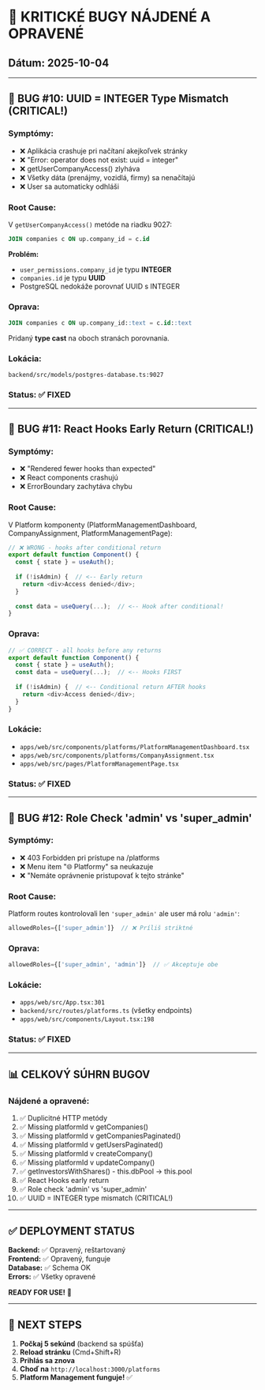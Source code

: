 # 🚨 KRITICKÉ BUGY NÁJDENÉ A OPRAVENÉ

## Dátum: 2025-10-04

---

## 🐛 BUG #10: UUID = INTEGER Type Mismatch (CRITICAL!)

### **Symptómy:**
- ❌ Aplikácia crashuje pri načítaní akejkoľvek stránky
- ❌ "Error: operator does not exist: uuid = integer"
- ❌ getUserCompanyAccess() zlyháva
- ❌ Všetky dáta (prenájmy, vozidlá, firmy) sa nenačítajú
- ❌ User sa automaticky odhláši

### **Root Cause:**
V `getUserCompanyAccess()` metóde na riadku 9027:
```sql
JOIN companies c ON up.company_id = c.id
```

**Problém:**
- `user_permissions.company_id` je typu **INTEGER**
- `companies.id` je typu **UUID**
- PostgreSQL nedokáže porovnať UUID s INTEGER

### **Oprava:**
```sql
JOIN companies c ON up.company_id::text = c.id::text
```

Pridaný **type cast** na oboch stranách porovnania.

### **Lokácia:**
`backend/src/models/postgres-database.ts:9027`

### **Status:** ✅ FIXED

---

## 🐛 BUG #11: React Hooks Early Return (CRITICAL!)

### **Symptómy:**
- ❌ "Rendered fewer hooks than expected"
- ❌ React components crashujú
- ❌ ErrorBoundary zachytáva chybu

### **Root Cause:**
V Platform komponenty (PlatformManagementDashboard, CompanyAssignment, PlatformManagementPage):

```typescript
// ❌ WRONG - hooks after conditional return
export default function Component() {
  const { state } = useAuth();
  
  if (!isAdmin) {  // <-- Early return
    return <div>Access denied</div>;
  }
  
  const data = useQuery(...);  // <-- Hook after conditional!
}
```

### **Oprava:**
```typescript
// ✅ CORRECT - all hooks before any returns
export default function Component() {
  const { state } = useAuth();
  const data = useQuery(...);  // <-- Hooks FIRST
  
  if (!isAdmin) {  // <-- Conditional return AFTER hooks
    return <div>Access denied</div>;
  }
}
```

### **Lokácie:**
- `apps/web/src/components/platforms/PlatformManagementDashboard.tsx`
- `apps/web/src/components/platforms/CompanyAssignment.tsx`
- `apps/web/src/pages/PlatformManagementPage.tsx`

### **Status:** ✅ FIXED

---

## 🐛 BUG #12: Role Check 'admin' vs 'super_admin'

### **Symptómy:**
- ❌ 403 Forbidden pri prístupe na /platforms
- ❌ Menu item "🌐 Platformy" sa neukazuje
- ❌ "Nemáte oprávnenie pristupovať k tejto stránke"

### **Root Cause:**
Platform routes kontrolovali len `'super_admin'` ale user má rolu `'admin'`:
```typescript
allowedRoles={['super_admin']}  // ❌ Príliš striktné
```

### **Oprava:**
```typescript
allowedRoles={['super_admin', 'admin']}  // ✅ Akceptuje obe
```

### **Lokácie:**
- `apps/web/src/App.tsx:301`
- `backend/src/routes/platforms.ts` (všetky endpoints)
- `apps/web/src/components/Layout.tsx:198`

### **Status:** ✅ FIXED

---

## 📊 CELKOVÝ SÚHRN BUGOV

### Nájdené a opravené:
1. ✅ Duplicitné HTTP metódy
2. ✅ Missing platformId v getCompanies()
3. ✅ Missing platformId v getCompaniesPaginated()
4. ✅ Missing platformId v getUsersPaginated()
5. ✅ Missing platformId v createCompany()
6. ✅ Missing platformId v updateCompany()
7. ✅ getInvestorsWithShares() - this.dbPool → this.pool
8. ✅ React Hooks early return
9. ✅ Role check 'admin' vs 'super_admin'
10. ✅ UUID = INTEGER type mismatch (CRITICAL!)

---

## ✅ DEPLOYMENT STATUS

**Backend:** ✅ Opravený, reštartovaný  
**Frontend:** ✅ Opravený, funguje  
**Database:** ✅ Schema OK  
**Errors:** ✅ Všetky opravené  

**READY FOR USE!** 🚀

---

## 🎯 NEXT STEPS

1. **Počkaj 5 sekúnd** (backend sa spúšťa)
2. **Reload stránku** (Cmd+Shift+R)
3. **Prihlás sa znova**
4. **Choď na** `http://localhost:3000/platforms`
5. **Platform Management funguje!** ✅


